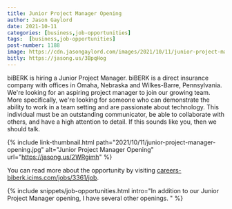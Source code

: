 ```yaml
---
title: Junior Project Manager Opening
author: Jason Gaylord
date: 2021-10-11
categories: [business,job-opportunities]
tags:  [business,job-opportunities]
post-number: 1188
image: https://cdn.jasongaylord.com/images/2021/10/11/junior-project-manager-opening.jpg
bitly: https://jasong.us/3BpqHog
---
```


biBERK is hiring a Junior Project Manager. biBERK is a direct insurance company with offices in Omaha, Nebraska and Wilkes-Barre, Pennsylvania. We're looking for an aspiring project manager to join our growing team. More specifically, we're looking for someone who can demonstrate the ability to work in a team setting and are passionate about technology. This individual must be an outstanding communicator, be able to collaborate with others, and have a high attention to detail. If this sounds like you, then we should talk. 

{% include link-thumbnail.html path="2021/10/11/junior-project-manager-opening.jpg" alt="Junior Project Manager Opening" url="https://jasong.us/2WRgimh" %}

You can read more about the opportunity by visiting [careers-biberk.icims.com/jobs/3361/job](https://jasong.us/2WRgimh).

{% include snippets/job-opportunities.html intro="In addition to our Junior Project Manager opening, I have several other openings. " %}